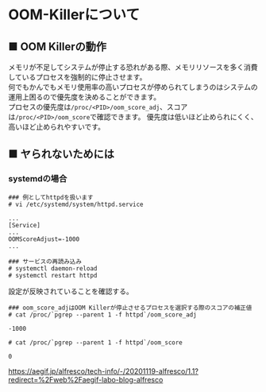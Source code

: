 # OOM-Killerについて
## ■ OOM Killerの動作
メモリが不足してシステムが停止する恐れがある際、メモリリソースを多く消費しているプロセスを強制的に停止させます。  
何でもかんでもメモリ使用率の高いプロセスが停められてしまうのはシステムの運用上困るので優先度を決めることができます。  
プロセスの優先度は`/proc/<PID>/oom_score_adj`、スコアは`/proc/<PID>/oom_score`で確認できます。
優先度は低いほど止められにくく、高いほど止められやすいです。  
## ■ ヤられないためには
### systemdの場合
```
### 例としてhttpdを扱います
# vi /etc/systemd/system/httpd.service
```
```
...
[Service]
...
OOMScoreAdjust=-1000
...
```
```
### サービスの再読み込み
# systemctl daemon-reload
# systemctl restart httpd
```
設定が反映されていることを確認する。
```
### oom_score_adjはOOM Killerが停止させるプロセスを選択する際のスコアの補正値
# cat /proc/`pgrep --parent 1 -f httpd`/oom_score_adj
```
```
-1000
```
```
# cat /proc/`pgrep --parent 1 -f httpd`/oom_score
```
```
0
```
https://aegif.jp/alfresco/tech-info/-/20201119-alfresco/1.1?redirect=%2Fweb%2Faegif-labo-blog-alfresco
